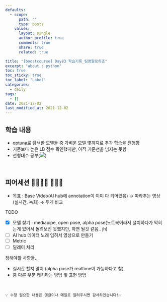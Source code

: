 ```yaml
---
defaults:
  - scope:
      path: ""
      type: posts
    values:
      layout: single
      author_profile: true
      comments: true
      share: true
      related: true

title: "[boostcourse] Day83 학습기록_팀명뭘로하조"
excerpt: "about : python"
toc: true
toc_sticky: true
toc_label: "Label"
categories:
  - daily
tags:
  - []
date: 2021-12-02
last_modified_at: 2021-12-02
---
```


## 학습 내용

- optuna로 탐색한 모델들 중 가벼운 모델 몇까지로 추가 학습을 진행함
- 기존보다 높은 LB 점수 확인했지만, 아직 기준선을 넘지는 못함
- 선형대수 공부(<a href="https://hongsusoo.github.io/ai%20math/math_matrix2"><img src="https://img.shields.io/badge/-행렬 종류-red"/></a>)

<br>

## 피어세션 👨‍👨‍👦‍👦 👨‍👨‍👦

- 목표 : Base Video(AI hub에 annotation이 이미 다 되어있음) → 따라추는 영상(실시간, 녹화) → 두개 비교

TODO

- [X]  모델 찾기 : mediapipe, open pose, alpha pose(노트북이라서 설치하다가 막히는게 있어서 돌려보진 못했지만, 하면 될것 같음.. jh)
- [ ]  AI hub 데이터 노래 입혀서 영상으로 만들기
- [ ]  Metric
- [ ]  딜레이 처리

정해야할 사항들..

- 실시간 할지 말지 (alpha pose가 realtime이 가능하다고 함)
- 춤 다른 부분 캐치하는 방법 및 표현 방법


<br>

```
💡 수정 필요한 내용은 댓글이나 메일로 알려주시면 감사하겠습니다!💡 
```

